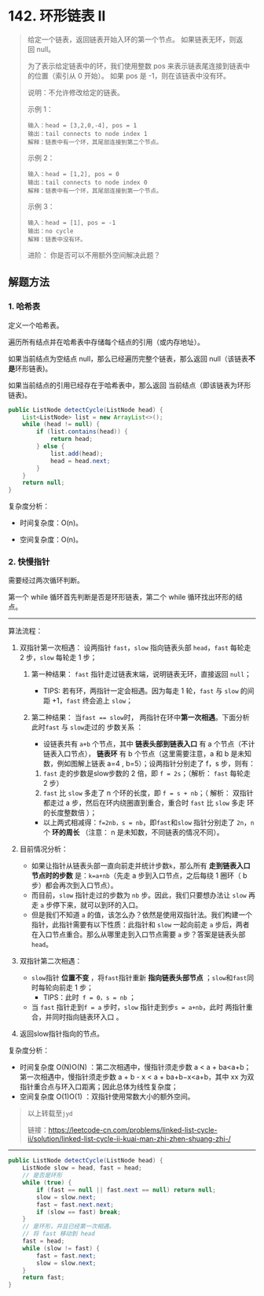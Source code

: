 # 142. 环形链表 II

> 给定一个链表，返回链表开始入环的第一个节点。 如果链表无环，则返回 null。
>
> 为了表示给定链表中的环，我们使用整数 pos 来表示链表尾连接到链表中的位置（索引从 0 开始）。 如果 pos 是 -1，则在该链表中没有环。
>
> 说明：不允许修改给定的链表。
>
> 示例 1：
>
>```
> 输入：head = [3,2,0,-4], pos = 1
> 输出：tail connects to node index 1
> 解释：链表中有一个环，其尾部连接到第二个节点。
>```
>
> 示例 2：
>
>```
> 输入：head = [1,2], pos = 0
> 输出：tail connects to node index 0
> 解释：链表中有一个环，其尾部连接到第一个节点。
>```
>
> 示例 3：
>
>```
> 输入：head = [1], pos = -1
> 输出：no cycle
> 解释：链表中没有环。
>```
>
> 进阶：
> 你是否可以不用额外空间解决此题？

## 解题方法

### 1. 哈希表

定义一个哈希表。

遍历所有结点并在哈希表中存储每个结点的引用（或内存地址）。

如果当前结点为空结点 null，那么已经遍历完整个链表，那么返回 null（该链表**不是**环形链表)。

如果当前结点的引用已经存在于哈希表中，那么返回 当前结点（即该链表为环形链表)。

```java
public ListNode detectCycle(ListNode head) {
    List<ListNode> list = new ArrayList<>();
    while (head != null) {
        if (list.contains(head)) {
            return head;
        } else {
            list.add(head);
            head = head.next;
        }
    }
    return null;
}
```

复杂度分析：

- 时间复杂度：O(n)。

- 空间复杂度：O(n)。

### 2. 快慢指针

需要经过两次循环判断。

第一个 while 循环首先判断是否是环形链表，第二个 while 循环找出环形的结点。

---

算法流程：

1. 双指针第一次相遇： 设两指针 `fast`，`slow` 指向链表头部 `head`，`fast` 每轮走 2 步，`slow` 每轮走 1 步；

   1. 第一种结果： `fast` 指针走过链表末端，说明链表无环，直接返回 `null`；

      - TIPS: 若有环，两指针一定会相遇。因为每走 1 轮，`fast` 与 `slow` 的间距 +1，`fast` 终会追上 `slow`；

   2. 第二种结果： 当`fast == slow`时， 两指针在环中**第一次相遇**。下面分析此时`fast` 与 `slow`走过的 步数关系 ：

      - 设链表共有 `a+b` 个节点，其中 **链表头部到链表入口** 有 a 个节点（不计链表入口节点）， **链表环** 有 b 个节点（这里需要注意，a 和 b 是未知数，例如图解上链表 a=4 , b=5）；设两指针分别走了 f，s 步，则有：

      1. `fast` 走的步数是slow步数的 2 倍，即 `f = 2s`；（解析： `fast` 每轮走 2 步）
      2. `fast` 比 `slow` 多走了 n 个环的长度，即 `f = s + nb`；（ 解析： 双指针都走过 a 步，然后在环内绕圈直到重合，重合时 `fast` 比 `slow` 多走 环的长度整数倍 ）；

      - 以上两式相减得：`f=2nb，s = nb`，即`fast`和`slow` 指针分别走了 `2n`，`n` 个 **环的周长** （注意： n 是未知数，不同链表的情况不同）。

2. 目前情况分析：

   - 如果让指针从链表头部一直向前走并统计步数`k`，那么所有 **走到链表入口节点时的步数** 是：`k=a+nb`（先走 a 步到入口节点，之后每绕 1 圈环（ b 步）都会再次到入口节点）。
   - 而目前，`slow` 指针走过的步数为 `nb` 步。因此，我们只要想办法让 `slow` 再走 `a` 步停下来，就可以到环的入口。
   - 但是我们不知道 `a` 的值，该怎么办？依然是使用双指针法。我们构建一个指针，此指针需要有以下性质：此指针和 `slow` 一起向前走 `a` 步后，两者在入口节点重合。那么从哪里走到入口节点需要 `a` 步？答案是链表头部`head`。

3. 双指针第二次相遇：

   - `slow`指针 **位置不变** ，将`fast`指针重新 **指向链表头部节点** ；`slow`和`fast`同时每轮向前走 1 步；
     - TIPS：此时` f = 0，s = nb` ；
   - 当 `fast` 指针走到`f = a` 步时，`slow` 指针走到步`s = a+nb`，此时 两指针重合，并同时指向链表环入口 。
  
4. 返回slow指针指向的节点。

复杂度分析：

- 时间复杂度 O(N)O(N) ：第二次相遇中，慢指针须走步数 a < a + ba<a+b；第一次相遇中，慢指针须走步数 a + b - x < a + ba+b−x<a+b，其中 xx 为双指针重合点与环入口距离；因此总体为线性复杂度；
- 空间复杂度 O(1)O(1) ：双指针使用常数大小的额外空间。

> 以上转载至`jyd`
> 
> 链接：https://leetcode-cn.com/problems/linked-list-cycle-ii/solution/linked-list-cycle-ii-kuai-man-zhi-zhen-shuang-zhi-/

---

```java
public ListNode detectCycle(ListNode head) {
    ListNode slow = head, fast = head;
    // 是否是环形
    while (true) {
        if (fast == null || fast.next == null) return null;
        slow = slow.next;
        fast = fast.next.next;
        if (slow == fast) break;
    }
    // 是环形，并且已经第一次相遇。
    // 将 fast 移动到 head
    fast = head;
    while (slow != fast) {
        fast = fast.next;
        slow = slow.next;
    }
    return fast;
}
```